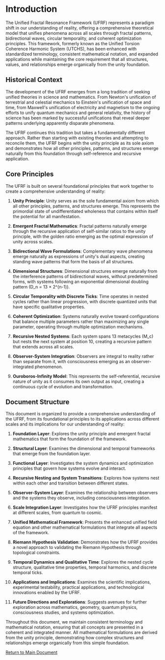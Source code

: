 # Introduction

The Unified Fractal Resonance Framework (UFRF) represents a paradigm shift in our understanding of reality, offering a comprehensive theoretical model that unifies phenomena across all scales through fractal patterns, bidirectional waves, circular temporality, and coherent optimization principles. This framework, formerly known as the Unified Torsion Coherence Harmonic System (UTCHS), has been enhanced with standardized terminology, consistent mathematical notation, and expanded applications while maintaining the core requirement that all structures, values, and relationships emerge organically from the unity foundation.

## Historical Context

The development of the UFRF emerges from a long tradition of seeking unified theories in science and mathematics. From Newton's unification of terrestrial and celestial mechanics to Einstein's unification of space and time, from Maxwell's unification of electricity and magnetism to the ongoing efforts to unify quantum mechanics and general relativity, the history of science has been marked by successful unifications that reveal deeper patterns underlying apparently disparate phenomena.

The UFRF continues this tradition but takes a fundamentally different approach. Rather than starting with existing theories and attempting to reconcile them, the UFRF begins with the unity principle as its sole axiom and demonstrates how all other principles, patterns, and structures emerge naturally from this foundation through self-reference and recursive application.

## Core Principles

The UFRF is built on several foundational principles that work together to create a comprehensive understanding of reality:

1. **Unity Principle**: Unity serves as the sole fundamental axiom from which all other principles, patterns, and structures emerge. This represents the primordial state of undifferentiated wholeness that contains within itself the potential for all manifestation.

2. **Emergent Fractal Mathematics**: Fractal patterns naturally emerge through the recursive application of self-similar ratios to the unity principle, with the golden ratio emerging as the optimal expression of unity across scales.

3. **Bidirectional Wave Formulations**: Complementary wave phenomena emerge naturally as expressions of unity's dual aspects, creating standing wave patterns that form the basis of all structures.

4. **Dimensional Structures**: Dimensional structures emerge naturally from the interference patterns of bidirectional waves, without predetermined forms, with systems following an exponential dimensional doubling pattern (D_n = 13 × 2^(n-1)).

5. **Circular Temporality with Discrete Ticks**: Time operates in nested cycles rather than linear progression, with discrete quantized units that have specific qualitative properties.

6. **Coherent Optimization**: Systems naturally evolve toward configurations that balance multiple parameters rather than maximizing any single parameter, operating through multiple optimization mechanisms.

7. **Recursive Nested Systems**: Each system spans 13 metacycles (M_c) but nests the next system at position 10, creating a recursive pattern that extends across all scales.

8. **Observer-System Integration**: Observers are integral to reality rather than separate from it, with consciousness emerging as an observer-integrated phenomenon.

9. **Ouroboros-Infinity Model**: This represents the self-referential, recursive nature of unity as it consumes its own output as input, creating a continuous cycle of evolution and transformation.

## Document Structure

This document is organized to provide a comprehensive understanding of the UFRF, from its foundational principles to its applications across different scales and its implications for our understanding of reality:

1. **Foundation Layer**: Explores the unity principle and emergent fractal mathematics that form the foundation of the framework.

2. **Structural Layer**: Examines the dimensional and temporal frameworks that emerge from the foundation layer.

3. **Functional Layer**: Investigates the system dynamics and optimization principles that govern how systems evolve and interact.

4. **Recursive Nesting and System Transitions**: Explores how systems nest within each other and transition between different states.

5. **Observer-System Layer**: Examines the relationship between observers and the systems they observe, including consciousness integration.

6. **Scale Integration Layer**: Investigates how the UFRF principles manifest at different scales, from quantum to cosmic.

7. **Unified Mathematical Framework**: Presents the enhanced unified field equation and other mathematical formulations that integrate all aspects of the framework.

8. **Riemann Hypothesis Validation**: Demonstrates how the UFRF provides a novel approach to validating the Riemann Hypothesis through topological constraints.

9. **Temporal Dynamics and Qualitative Time**: Explores the nested cycle structure, qualitative time properties, temporal harmonics, and discrete temporal ticks.

10. **Applications and Implications**: Examines the scientific implications, experimental testability, practical applications, and technological innovations enabled by the UFRF.

11. **Future Directions and Explorations**: Suggests avenues for further exploration across mathematics, geometry, quantum physics, consciousness studies, and systems optimization.

Throughout this document, we maintain consistent terminology and mathematical notation, ensuring that all concepts are presented in a coherent and integrated manner. All mathematical formulations are derived from the unity principle, demonstrating how complex structures and relationships emerge organically from this simple foundation.

[Return to Main Document](main.md)
